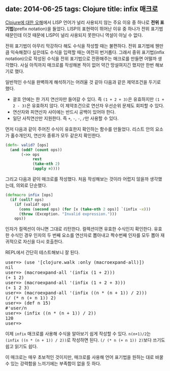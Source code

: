 date: 2014-06-25
tags: Clojure
title: infix 매크로
---
[Clojure에 대한 오해](/2014/04/08/clojure-fallacy/)에서 LISP 언어가 널리 사용되지 않는 주요 이유 중 하나로 **전위 표기법**(prefix notation)을 들었다. LISP의 표현력이 뛰어난 이유 중 하나가 전위 표기법 때문인데 이것 때문에 LISP이 널리 사용되지 못한다니 역설이 아닐 수 없다.
<!--more-->

전위 표기법이 아무리 막강하다 해도 수식을 작성할 때는 불편하다. 전위 표기법에 웬만큼 익숙해졌다 싶은데도 수식을 입력할 때는 여전히 번거롭다. 그래서 중위 표기법(infix notation)으로 작성된 수식을 전위 표기법으로 전환해주는 매크로를 만들면 어떨까 생각했다. 사실 아직까지 매크로를 작성해본 적이 없어 약간 망설여지긴 했지만 한번 해보기로 했다.

일반적인 수식을 완벽하게 해석하기는 어려울 것 같아 다음과 같은 제약조건을 두기로 했다.

* 괄호 안에는 한 가지 연산자만 들어갈 수 있다. 즉 `(1 + 2 + 3)`은 유효하지만 `(1 + 2 - 3)`은 유효하지 않다. 이 제약조건으로 연산자 우선순위 문제도 회피할 수 있다.
* 연산자와 피연산자 사이에는 반드시 공백이 있어야 한다.
* 일단 사칙연산만 지원한다. 즉 `+`, `-`, `-`, `/`만 사용할 수 있다.

먼저 다음과 같이 주어진 수식이 유효한지 확인하는 함수를 만들었다. 리스트 안의 요소가 홀수개인지, 연산자 종류가 모두 같은지 확인한다.

```clojure
(defn- valid? [ops]
  (and (odd? (count ops))
       (->> ops
            rest
            (take-nth 2)
            (apply =))))
```

그리고 다음과 같이 매크로를 작성했다. 처음 작성해보는 것이라 어렵지 않을까 생각했는데, 의외로 단순했다.

```clojure
(defmacro infix [ops]
  (if (coll? ops)
    (if (valid? ops)
      (cons (second ops) (for [x (take-nth 2 ops)] `(infix ~x)))
      (throw (Exception. "Invalid expression.")))
    ops))
```

인자가 컬렉션이 아니면 그대로 리턴한다. 컬렉션이면 유효한 수식인지 확인한다. 유효한 수식인 경우 인자의 두 번째 요소를 연산자로 뽑아내고 짝수번째 인자를 모두 뽑아 재귀적으로 자신을 다시 호출한다.

REPL에서 간단히 테스트해보니 잘 된다.

<pre class="console">
user=> (use '[clojure.walk :only (macroexpand-all)])
nil
user=> (macroexpand-all '(infix (1 + 2)))
(+ 1 2)
user=> (macroexpand-all '(infix (1 + 2 + 3)))
(+ 1 2 3)
user=> (macroexpand-all '(infix ((n * (n + 1)) / 2)))
(/ (* n (+ n 1)) 2)
user=> (def n 15)
#'user/n
user=> (infix ((n * (n + 1)) / 2))
120
user=>
</pre>

이제 `infix` 매크로를 사용해 수식을 알아보기 쉽게 작성할 수 있다. `n(n+1)/2`는 `(infix ((n * (n + 1)) / 2))`로 작성하면 된다. `(/ (* n (+ n 1)) 2)`보다 쓰기도 쉽고 읽기도 쉽다.

이 매크로는 매우 초보적인 것이지만, 매크로를 사용해 언어 표기법을 원하는 대로 바꿀 수 있는 강력함을 느끼기에는 부족함이 없을 듯 하다.
